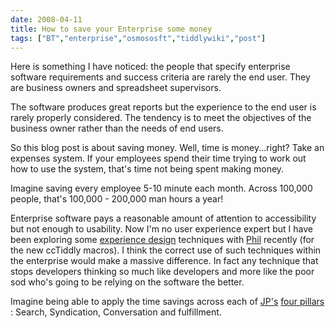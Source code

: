 ```yaml
---
date: 2008-04-11
title: How to save your Enterprise some money
tags: ["BT","enterprise","osmososft","tiddlywiki","post"]
---
```

Here is something I have noticed: the people that specify enterprise software requirements and success criteria are rarely the end user. They are business owners and spreadsheet supervisors.  
  
The software produces great reports but the experience to the end user is rarely properly considered. The tendency is to meet the objectives of the business owner rather than the needs of end users.  
  
So this blog post is about saving money. Well, time is money...right? Take an expenses system. If your employees spend their time trying to work out how to use the system, that's time not being spent making money.  
  
Imagine saving every employee 5-10 minute each month. Across 100,000 people, that's 100,000 - 200,000 man hours a year!  
  
Enterprise software pays a reasonable amount of attention to accessibility but not enough to usability. Now I'm no user experience expert but I have been exploring some [experience design](http://en.wikipedia.org/wiki/Experience_design "//en.wikipedia.org/wiki/Experience_design") techniques with [Phil](http://philwhitehouse.blogspot.com/search/label/experience%20design "//philwhitehouse.blogspot.com/search/label/experience%20design") recently (for the new ccTiddly macros). I think the correct use of such techniques within the enterprise would make a massive difference. In fact any technique that stops developers thinking so much like developers and more like the poor sod who's going to be relying on the software the better.  
  
Imagine being able to apply the time savings across each of [JP's](http://confusedofcalcutta.com/ "//confusedofcalcutta.com") [four pillars](http://confusedofcalcutta.com/2006/03/30/four-pillars-time-for-a-recap/ "//confusedofcalcutta.com/2006/03/30/four-pillars-time-for-a-recap/") : Search, Syndication, Conversation and fulfillment.

        